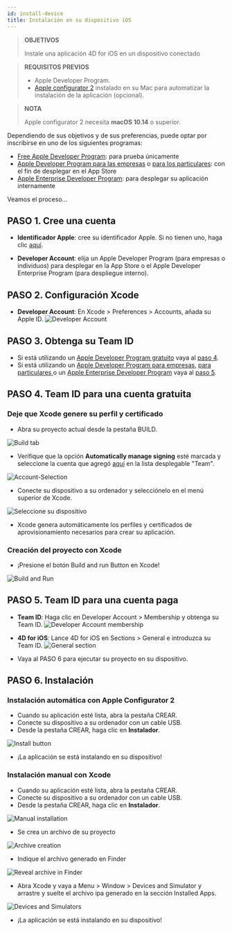 ```yaml
---
id: install-device
title: Instalación en su dispositivo iOS
---
```


> **OBJETIVOS**
> 
> Instale una aplicación 4D for iOS en un dispositivo conectado

> **REQUISITOS PREVIOS**
> 
> * Apple Developer Program.
> * [Apple configurator 2](https://itunes.apple.com/us/app/apple-configurator-2/id1037126344) instalado en su Mac para automatizar la instalación de la aplicación (opcional).

> **NOTA**
> 
> Apple configurator 2 necesita **macOS 10.14** o superior.

Dependiendo de sus objetivos y de sus preferencias, puede optar por inscribirse en uno de los siguientes programas:

* [Free Apple Developer Program](free-developer-account.html): para prueba únicamente
* [Apple Developer Program para las empresas](register-apple-developer-program-organization.html) o [para los particulares](register-apple-developer-program-individual.html): con el fin de desplegar en el App Store
* [Apple Enterprise Developer Program](register-apple-developer-enterprise-program.html): para desplegar su aplicación internamente

Veamos el proceso...

## PASO 1. Cree una cuenta

* **Identificador Apple**: cree su identificador Apple. Si no tienen uno, haga clic [aquí](https://appleid.apple.com/account#!&page=create).

* **Developer Account**: elija un Apple Developer Program (para empresas o individuos) para desplegar en la App Store o el Apple Developer Enterprise Program (para despliegue interno).

## PASO 2. Configuración Xcode

* **Developer Account**: En Xcode > Preferences > Accounts, añada su Apple ID. ![Developer Account](assets/en/test-build/Developer-Account-4D-for-iOS.png)

## PASO 3. Obtenga su Team ID

* Si está utilizando un [Apple Developer Program gratuito](free-developer-account.html) vaya al [paso 4](#step-4-team-id-for-free-account).
* Si está utilizando un [Apple Developer Program para empresas](register-apple-developer-program-organization.html), [ para particulares ](register-apple-developer-program-individual.html) o un [Apple Enterprise Developer Program](register-apple-developer-enterprise-program.html) vaya al [paso 5](#step-5-team-id-for-paid-subscription-account).

## PASO 4. Team ID para una cuenta gratuita

### Deje que Xcode genere su perfil y certificado

* Abra su proyecto actual desde la pestaña BUILD.

![Build tab](assets/en/test-build/Open-your-project-Xcode-4D-for-iOS.png)

* Verifique que la opción **Automatically manage signing** esté marcada y seleccione la cuenta que agregó [aquí](free-developer-account.html) en la lista desplegable "Team".

![Account-Selection](assets/en/test-build/account-Selection-Free-Account.png)

* Conecte su dispositivo a su ordenador y selecciónelo en el menú superior de Xcode.

![Seleccione su dispositivo](assets/en/test-build/select-device-Free-Account.png)

* Xcode genera automáticamente los perfiles y certificados de aprovisionamiento necesarios para crear su aplicación.

### Creación del proyecto con Xcode

* ¡Presione el botón Build and run Button en Xcode!

![Build and Run](assets/en/test-build/Build-Run-Free-Account.png)

## PASO 5. Team ID para una cuenta paga

* **Team ID**: Haga clic en Developer Account > Membership y obtenga su Team ID. ![Developer Account membership](assets/en/test-build/Team-ID-4D-for-iOS.png)

* **4D for iOS**: Lance 4D for iOS en Sections > General e introduzca su Team ID. ![General section](assets/en/test-build/Team-ID-General-Section-4D-for-iOS.png)

* Vaya al PASO 6 para ejecutar su proyecto en su dispositivo.

## PASO 6. Instalación

### Instalación automática con Apple Configurator 2

* Cuando su aplicación esté lista, abra la pestaña CREAR.
* Conecte su dispositivo a su ordenador con un cable USB.
* Desde la pestaña CREAR, haga clic en **Instalador**.

![Install button](assets/en/test-build/Install-button-build-tab-4D-for-iOS.png)

* ¡La aplicación se está instalando en su dispositivo!

### Instalación manual con Xcode

* Cuando su aplicación esté lista, abra la pestaña CREAR.
* Conecte su dispositivo a su ordenador con un cable USB.
* Desde la pestaña CREAR, haga clic en **Instalador**.

![Manual installation](assets/en/test-build/Manual-installation-4D-for-iOS.png)

* Se crea un archivo de su proyecto

![Archive creation](assets/en/test-build/Archive-creation.png)

* Indique el archivo generado en Finder

![Reveal archive in Finder](assets/en/test-build/Reveal-archive-in-Finder.png)

* Abra Xcode y vaya a Menu > Window > Devices and Simulator y arrastre y suelte el archivo ipa generado en la sección Installed Apps.

![Devices and Simulators](assets/en/test-build/Devices-and-Simulators-4D-for-iOS.png)

* ¡La aplicación se está instalando en su dispositivo!






